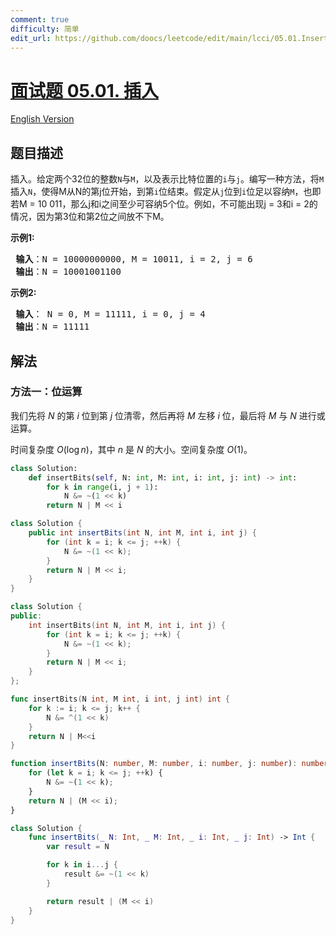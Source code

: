 ```yaml
---
comment: true
difficulty: 简单
edit_url: https://github.com/doocs/leetcode/edit/main/lcci/05.01.Insert%20Into%20Bits/README.md
---
```


# [面试题 05.01. 插入](https://leetcode.cn/problems/insert-into-bits-lcci)

[English Version](/lcci/05.01.Insert%20Into%20Bits/README_EN.md)

## 题目描述

<!-- 这里写题目描述 -->

<p>插入。给定两个32位的整数<code>N</code>与<code>M</code>，以及表示比特位置的<code>i</code>与<code>j</code>。编写一种方法，将<code>M</code>插入<code>N</code>，使得M从N的第j位开始，到第<code>i</code>位结束。假定从<code>j</code>位到<code>i</code>位足以容纳<code>M</code>，也即若M = 10 011，那么j和i之间至少可容纳5个位。例如，不可能出现j = 3和i = 2的情况，因为第3位和第2位之间放不下M。</p>

<p> <strong>示例1:</strong></p>

<pre>
<strong> 输入</strong>：N = 10000000000, M = 10011, i = 2, j = 6
<strong> 输出</strong>：N = 10001001100
</pre>

<p> <strong>示例2:</strong></p>

<pre>
<strong> 输入</strong>： N = 0, M = 11111, i = 0, j = 4
<strong> 输出</strong>：N = 11111
</pre>

## 解法

### 方法一：位运算

我们先将 $N$ 的第 $i$ 位到第 $j$ 位清零，然后再将 $M$ 左移 $i$ 位，最后将 $M$ 与 $N$ 进行或运算。

时间复杂度 $O(\log n)$，其中 $n$ 是 $N$ 的大小。空间复杂度 $O(1)$。

<!-- tabs:start -->

```python
class Solution:
    def insertBits(self, N: int, M: int, i: int, j: int) -> int:
        for k in range(i, j + 1):
            N &= ~(1 << k)
        return N | M << i
```

```java
class Solution {
    public int insertBits(int N, int M, int i, int j) {
        for (int k = i; k <= j; ++k) {
            N &= ~(1 << k);
        }
        return N | M << i;
    }
}
```

```cpp
class Solution {
public:
    int insertBits(int N, int M, int i, int j) {
        for (int k = i; k <= j; ++k) {
            N &= ~(1 << k);
        }
        return N | M << i;
    }
};
```

```go
func insertBits(N int, M int, i int, j int) int {
	for k := i; k <= j; k++ {
		N &= ^(1 << k)
	}
	return N | M<<i
}
```

```ts
function insertBits(N: number, M: number, i: number, j: number): number {
    for (let k = i; k <= j; ++k) {
        N &= ~(1 << k);
    }
    return N | (M << i);
}
```

```swift
class Solution {
    func insertBits(_ N: Int, _ M: Int, _ i: Int, _ j: Int) -> Int {
        var result = N

        for k in i...j {
            result &= ~(1 << k)
        }

        return result | (M << i)
    }
}
```

<!-- tabs:end -->

<!-- end -->
